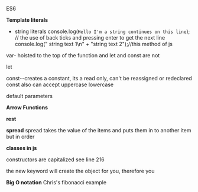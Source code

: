ES6

**Template literals**

- string literals 
console.log(`Hello I'm a string
continues on this line`); // the use of back ticks and pressing enter to get the next line
console.log(" string text 1\n" + "string text 2");//this method of js


var- hoisted to the top of the function and let and const are not

let

const--creates a constant, its a read only, can't be reassigned or redeclared
const also can accept uppercase lowercase

default parameters

**Arrow Functions**


**rest**

**spread**
spread takes the value of the items and puts them in to another item but in order

**classes in js**

constructors are capitalized see line 216

the new keyword will create the object for you, therefore you

**Big O notation**
Chris's fibonacci example